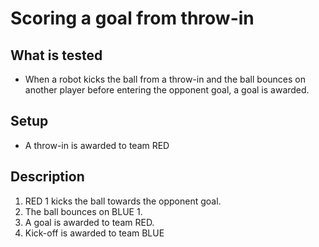 # Scoring a goal from throw-in

## What is tested

- When a robot kicks the ball from a throw-in and the ball bounces on another
  player before entering the opponent goal, a goal is awarded.

## Setup

- A throw-in is awarded to team RED

## Description

1. RED 1 kicks the ball towards the opponent goal.
2. The ball bounces on BLUE 1.
3. A goal is awarded to team RED.
4. Kick-off is awarded to team BLUE
